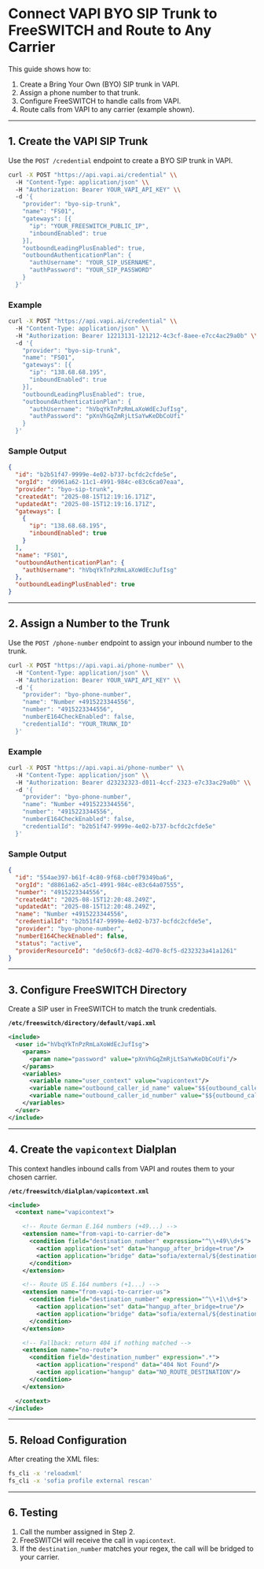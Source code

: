 # Connect VAPI BYO SIP Trunk to FreeSWITCH and Route to Any Carrier

This guide shows how to:
1. Create a Bring Your Own (BYO) SIP trunk in VAPI.
2. Assign a phone number to that trunk.
3. Configure FreeSWITCH to handle calls from VAPI.
4. Route calls from VAPI to any carrier (example shown).

---

## 1. Create the VAPI SIP Trunk

Use the `POST /credential` endpoint to create a BYO SIP trunk in VAPI.

```bash
curl -X POST "https://api.vapi.ai/credential" \\
  -H "Content-Type: application/json" \\
  -H "Authorization: Bearer YOUR_VAPI_API_KEY" \\
  -d '{
    "provider": "byo-sip-trunk",
    "name": "FS01",
    "gateways": [{
      "ip": "YOUR_FREESWITCH_PUBLIC_IP",
      "inboundEnabled": true
    }],
    "outboundLeadingPlusEnabled": true,
    "outboundAuthenticationPlan": {
      "authUsername": "YOUR_SIP_USERNAME",
      "authPassword": "YOUR_SIP_PASSWORD"
    }
  }'
```

### **Example**
```bash
curl -X POST "https://api.vapi.ai/credential" \\
  -H "Content-Type: application/json" \\
  -H "Authorization: Bearer 12213131-121212-4c3cf-8aee-e7cc4ac29a0b" \\
  -d '{
    "provider": "byo-sip-trunk",
    "name": "FS01",
    "gateways": [{
      "ip": "138.68.68.195",
      "inboundEnabled": true
    }],
    "outboundLeadingPlusEnabled": true,
    "outboundAuthenticationPlan": {
      "authUsername": "hVbqYkTnPzRmLaXoWdEcJufIsg",
      "authPassword": "pXnVhGqZmRjLtSaYwKeDbCoUfi"
    }
  }'
```

### **Sample Output**
```json
{
  "id": "b2b51f47-9999e-4e02-b737-bcfdc2cfde5e",
  "orgId": "d9961a62-11c1-4991-984c-e83c6ca07eaa",
  "provider": "byo-sip-trunk",
  "createdAt": "2025-08-15T12:19:16.171Z",
  "updatedAt": "2025-08-15T12:19:16.171Z",
  "gateways": [
    {
      "ip": "138.68.68.195",
      "inboundEnabled": true
    }
  ],
  "name": "FS01",
  "outboundAuthenticationPlan": {
    "authUsername": "hVbqYkTnPzRmLaXoWdEcJufIsg"
  },
  "outboundLeadingPlusEnabled": true
}
```

---

## 2. Assign a Number to the Trunk

Use the `POST /phone-number` endpoint to assign your inbound number to the trunk.

```bash
curl -X POST "https://api.vapi.ai/phone-number" \\
  -H "Content-Type: application/json" \\
  -H "Authorization: Bearer YOUR_VAPI_API_KEY" \\
  -d '{
    "provider": "byo-phone-number",
    "name": "Number +4915223344556",
    "number": "4915223344556",
    "numberE164CheckEnabled": false,
    "credentialId": "YOUR_TRUNK_ID"
  }'
```

### **Example**
```bash
curl -X POST "https://api.vapi.ai/phone-number" \\
  -H "Content-Type: application/json" \\
  -H "Authorization: Bearer d23232323-d011-4ccf-2323-e7c33ac29a0b" \\
  -d '{
    "provider": "byo-phone-number",
    "name": "Number +4915223344556",
    "number": "4915223344556",
    "numberE164CheckEnabled": false,
    "credentialId": "b2b51f47-9999e-4e02-b737-bcfdc2cfde5e"
  }'
```

### **Sample Output**
```json
{
  "id": "554ae397-b61f-4c80-9f68-cb0f79349ba6",
  "orgId": "d8861a62-a5c1-4991-984c-e83c64a07555",
  "number": "4915223344556",
  "createdAt": "2025-08-15T12:20:48.249Z",
  "updatedAt": "2025-08-15T12:20:48.249Z",
  "name": "Number +4915223344556",
  "credentialId": "b2b51f47-9999e-4e02-b737-bcfdc2cfde5e",
  "provider": "byo-phone-number",
  "numberE164CheckEnabled": false,
  "status": "active",
  "providerResourceId": "de50c6f3-dc82-4d70-8cf5-d232323a41a1261"
}
```

---

## 3. Configure FreeSWITCH Directory

Create a SIP user in FreeSWITCH to match the trunk credentials.

**`/etc/freeswitch/directory/default/vapi.xml`**
```xml
<include>
  <user id="hVbqYkTnPzRmLaXoWdEcJufIsg">
    <params>
      <param name="password" value="pXnVhGqZmRjLtSaYwKeDbCoUfi"/>
    </params>
    <variables>
      <variable name="user_context" value="vapicontext"/>
      <variable name="outbound_caller_id_name" value="$${outbound_caller_name}"/>
      <variable name="outbound_caller_id_number" value="$${outbound_caller_id}"/>
    </variables>
  </user>
</include>
```

---

## 4. Create the `vapicontext` Dialplan

This context handles inbound calls from VAPI and routes them to your chosen carrier.

**`/etc/freeswitch/dialplan/vapicontext.xml`**
```xml
<include>
  <context name="vapicontext">

    <!-- Route German E.164 numbers (+49...) -->
    <extension name="from-vapi-to-carrier-de">
      <condition field="destination_number" expression="^\\+49\\d+$">
        <action application="set" data="hangup_after_bridge=true"/>
        <action application="bridge" data="sofia/external/${destination_number}@carrier.example.com"/>
      </condition>
    </extension>

    <!-- Route US E.164 numbers (+1...) -->
    <extension name="from-vapi-to-carrier-us">
      <condition field="destination_number" expression="^\\+1\\d+$">
        <action application="set" data="hangup_after_bridge=true"/>
        <action application="bridge" data="sofia/external/${destination_number}@carrier.example.com"/>
      </condition>
    </extension>

    <!-- Fallback: return 404 if nothing matched -->
    <extension name="no-route">
      <condition field="destination_number" expression=".*">
        <action application="respond" data="404 Not Found"/>
        <action application="hangup" data="NO_ROUTE_DESTINATION"/>
      </condition>
    </extension>

  </context>
</include>
```

---

## 5. Reload Configuration

After creating the XML files:

```bash
fs_cli -x 'reloadxml'
fs_cli -x 'sofia profile external rescan'
```

---

## 6. Testing

1. Call the number assigned in Step 2.  
2. FreeSWITCH will receive the call in `vapicontext`.  
3. If the `destination_number` matches your regex, the call will be bridged to your carrier.


